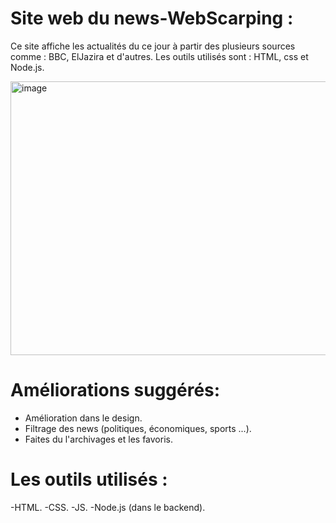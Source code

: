 # Site web du news-WebScarping :
Ce site affiche les actualités du ce jour à partir des plusieurs sources comme : BBC, ElJazira et d'autres. Les outils utilisés sont : HTML, css et Node.js.


<img width="949" height="438" alt="image" src="https://github.com/user-attachments/assets/725d04c1-92a1-4a30-ad2b-1b7e7f4d82f2" />






# Améliorations suggérés:
- Amélioration dans le design.
- Filtrage des news (politiques, économiques, sports ...).
- Faites du l'archivages et les favoris.

# Les outils utilisés : 
-HTML.
-CSS.
-JS.
-Node.js (dans le backend).
